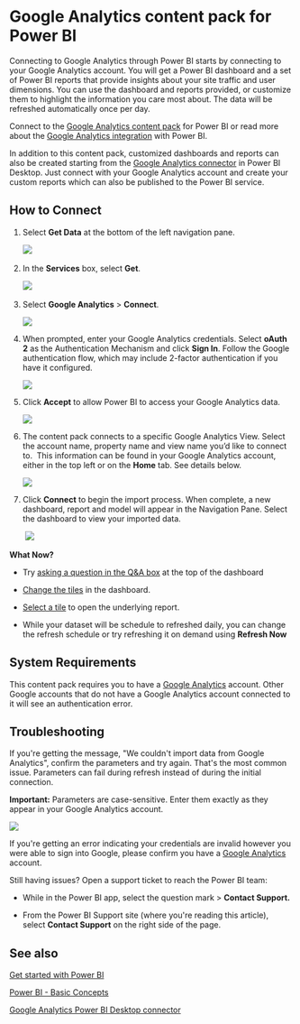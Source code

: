 ﻿<properties
   pageTitle="Google Analytics content pack for Power BI"
   description="Google Analytics content pack for Power BI"
   services="powerbi"
   documentationCenter=""
   authors="theresapalmer"
   manager="mblythe"
   editor=""
   tags=""/>

<tags
   ms.service="powerbi"
   ms.devlang="NA"
   ms.topic="article"
   ms.tgt_pltfrm="NA"
   ms.workload="powerbi"
   ms.date="01/12/2016"
   ms.author="tpalmer"/>
   
# Google Analytics content pack for Power&nbsp;BI

Connecting to Google Analytics through Power BI starts by connecting to your Google Analytics account. You will get a Power BI dashboard and a set of Power BI reports that provide insights about your site traffic and user dimensions. You can use the dashboard and reports provided, or customize them to highlight the information you care most about. The data will be refreshed automatically once per day.

Connect to the [Google Analytics content pack](https://app.powerbi.com/getdata/services/google-analytics) for Power BI or read more about the [Google Analytics integration](https://powerbi.microsoft.com/integrations/google_analytics) with Power BI.

In addition to this content pack, customized dashboards and reports can also be created starting from the [Google Analytics connector](powerbi-service-google-analytics-connector/) in Power BI Desktop. Just connect with your Google Analytics account and create your custom reports which can also be published to the Power BI service.

## How to Connect

1.  Select **Get Data** at the bottom of the left navigation pane.

    ![](media/powerbi-content-pack-google-analytics/PBI_GetData.png) 

2.  In the **Services** box, select **Get**.

    ![](media/powerbi-content-pack-google-analytics/PBI_GetServices.png) 

3.  Select **Google Analytics** \> **Connect**.

    ![](media/powerbi-content-pack-google-analytics/PBI_GoogleAnalyticsConnect.png)

4.  When prompted, enter your Google Analytics credentials. Select **oAuth 2** as the Authentication Mechanism and click **Sign In**. Follow the Google authentication flow, which may include 2-factor authentication if you have it configured.

    ![](media/powerbi-content-pack-google-analytics/creds.png)

5.  Click **Accept** to allow Power BI to access your Google Analytics data.

    ![](media/powerbi-content-pack-google-analytics/googleanalytics.png)

6.  The content pack connects to a specific Google Analytics View. Select the account name, property name and view name you’d like to connect to.  This information can be found in your Google Analytics account, either in the top left or on the **Home** tab. See details below. 

    ![](media/powerbi-content-pack-google-analytics/params2.png)

7.  Click **Connect** to begin the import process. When complete, a new dashboard, report and model will appear in the Navigation Pane. Select the dashboard to view your imported data.

     ![](media/powerbi-content-pack-google-analytics/googleanalytics2.png)
    
**What Now?**

- Try [asking a question in the Q&A box](powerbi-service-q-and-a.md) at the top of the dashboard

- [Change the tiles](powerbi-service-edit-a-tile-in-a-dashboard.md) in the dashboard.

- [Select a tile](powerbi-service-dashboard-tiles.md) to open the underlying report.

- While your dataset will be schedule to refreshed daily, you can change the refresh schedule or try refreshing it on demand using **Refresh Now**

## System Requirements
This content pack requires you to have a [Google Analytics](https://www.google.com/analytics/) account. Other Google accounts that do not have a Google Analytics account connected to it will see an authentication error.

## Troubleshooting 

If you're getting the message, "We couldn't import data from Google Analytics", confirm the parameters and try again. That's the most common issue. Parameters can fail during refresh instead of during the initial connection.

**Important:** Parameters are case-sensitive. Enter them exactly as they appear in your Google Analytics account.

![](media/powerbi-content-pack-google-analytics/PBI_GoogleAnalytics1.png)

If you're getting an error indicating your credentials are invalid however you were able to sign into Google, please confirm you have a [Google Analytics](https://www.google.com/analytics/) account.

Still having issues? Open a support ticket to reach the Power BI team:

-   While in the Power BI app, select the question mark \> **Contact Support.**

-   From the Power BI Support site (where you're reading this article), select **Contact Support** on the right side of the page.

## See also

[Get started with Power BI](powerbi-service-get-started.md)

[Power BI - Basic Concepts](powerbi-service-basic-concepts.md)

[Google Analytics Power BI Desktop connector](powerbi-service-google-analytics-connector/) 
